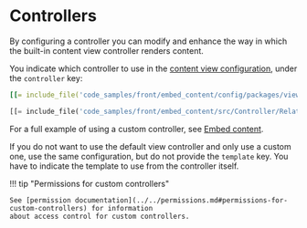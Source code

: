 # Controllers

By configuring a controller you can modify and enhance the way in which the built-in content view controller renders content.

You indicate which controller to use in the [content view configuration](../templates/template_configuration.md), under the `controller` key:

``` yaml
[[= include_file('code_samples/front/embed_content/config/packages/views.yaml', 23, 26) =]][[= include_file('code_samples/front/embed_content/config/packages/views.yaml', 28, 30) =]]
```

``` php
[[= include_file('code_samples/front/embed_content/src/Controller/RelationController.php', 2, 9) =]]
```

For a full example of using a custom controller, see [Embed content](../embed_and_list_content/embed_content.md#custom-controller).

If you do not want to use the default view controller and only use a custom one,
use the same configuration, but do not provide the `template` key.
You have to indicate the template to use from the controller itself.

!!! tip "Permissions for custom controllers"

    See [permission documentation](../../permissions.md#permissions-for-custom-controllers) for information
    about access control for custom controllers.
